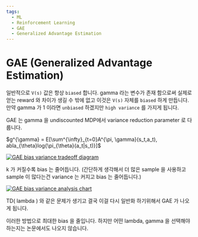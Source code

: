 ```yaml
---
tags:
  - ML
  - Reinforcement Learning
  - GAE
  - Generalized Advantage Estimation
---
```


# GAE (Generalized Advantage Estimation)

일반적으로 `V(s)` 값은 항상 `biased` 합니다. gamma 라는 변수가 존재 함으로써 실제로 얻는 reward 와 차이가 생길 수 밖에 없고 이것은 `V(s)` 자체를 `biased` 하게 만듭니다. 만약 gamma 가 1 이라면 `unbiased` 하겠지만 `high variance` 를 가지게 됩니다.

GAE 는 gamma 을 undiscounted MDP에서 variance reduction parameter 로 다룹니다.

$g^{\gamma} = E[\sum^{\infty}_{t=0}A^{\pi, \gamma}(s_t,a_t), abla_{\theta}log{\pi_{\theta}(a_t|s_t)}]$

[![GAE bias variance tradeoff diagram](https://www.dropbox.com/s/ra7hxksveg2hz45/figure4.jpg?dl=1)](https://www.dropbox.com/s/ra7hxksveg2hz45/figure4.jpg?dl=1)

k 가 커질수록 bias 는 줄어듭니다. (간단하게 생각해서 더 많은 sample 을 사용하고 sample 이 많다는건 variance 는 커지고 bias 는 줄어듭니다.)

[![GAE bias variance analysis chart](https://www.dropbox.com/s/yg1ybmfkep3towu/figure5.jpg?dl=1)](https://www.dropbox.com/s/yg1ybmfkep3towu/figure5.jpg?dl=1)

TD( lambda ) 와 같은 문제가 생기고 결국 이걸 다시 일반화 하기위해서 GAE 가 나오게 됩니다.

이러한 방법으로 최대한 bias 을 줄입니다. 하지만 어떤 lambda, gamma 을 선택해야하는지는 논문에서도 나오지 않습니다.
